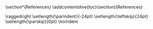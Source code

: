 
\section*{References}
\addcontentsline{toc}{section}{References}

\raggedright
\setlength{\parindent}{-24pt}
\setlength{\leftskip}{24pt}
\setlength{\parskip}{0pt}
\noindent


